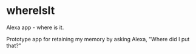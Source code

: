 # whereIsIt
Alexa app - where is it.

Prototype app for retaining my memory by asking Alexa, "Where did I put that?"
